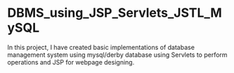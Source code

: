 # DBMS_using_JSP_Servlets_JSTL_MySQL
In this project, I have created basic implementations of database management system using mysql/derby database using Servlets to perform operations and JSP for webpage designing.
